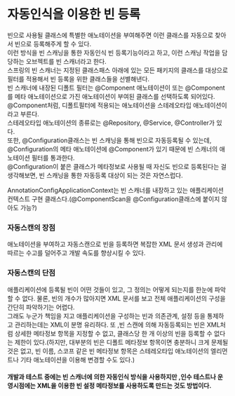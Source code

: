# 자동인식을 이용한 빈 등록

빈으로 사용될 클래스에 특별한 애노테이션을 부여해주면 이런 클래스를 자동으로 찾아서 빈으로 등록해주게 할 수 있다.  
이런 방식을 빈 스캐닝을 통한 자동인식 빈 등록기능이라고 하고, 이런 스캐닝 작업을 담당하는 오브젝트를 빈 스캐너라고 한다.  
스프링의 빈 스캐너는 지정된 클래스패스 아래에 있는 모든 패키지의 클래스를 대상으로 필터를 적용해서 빈 등록을 위한 클래스들을 선별해낸다.  
빈 스캐너에 내장된 디폴트 필터는 @Component 애노테이션이 또는 @Component를 메타 애노테이션으로 가진 애노테이션이 부여된 클래스를 선택하도록 되어있다.  
@Component처럼, 디폴트필터에 적용되는 애노테이션을 스테레오타입 애노테이션이라고 부른다.  
스테레오타입 애노테이션의 종류로는 @Repository, @Service, @Controller가 있다.  
또한, @Configuration클래스는 빈 스캐닝을 통해 빈으로 자동등록될 수 있는데, @Configuration의 메타 애노테이션에 @Component가 있기 때문에 빈 스캐너의 애노테이션 필터를 통과한다.  
@Configuration이 붙은 클래스가 메타정보로 사용될 때 자신도 빈으로 등록된다는 걸 생각해보면, 빈 스캐닝을 통한 자동등록 대상이 되는 것은 자연스럽다.  

AnnotationConfigApplicationContext는 빈 스캐너를 내장하고 있는 애플리케이션컨텍스트 구현 클래스다.(@ComponentScan을 @Configuration클래스에 붙이지 않아도 가능?)

### 자동스캔의 장점
애노테이션을 부여하고 자동스캔으로 빈을 등록하면 복잡한 XML 문서 생성과 관리에 따르는 수고를 덜어주고 개발 속도를 향상시킬 수 있다.

### 자동스캔의 단점
애플리케이션에 등록될 빈이 어떤 것들이 있고, 그 정의는 어떻게 되는지를 한눈에 파악할 수 없다.  물론, 빈의 개수가 많아지면 XML 문서를 보고 전체 애플리케이션의 구성을 간단히 파악하기는 어렵다.  
그래도 누군가 책임을 지고 애플리케이션을 구성하는 빈과 의존관계, 설정 등을 통제하고 관리하는데는 XML이 분명 유리하다.
또 ,빈 스캔에 의해 자동등록되는 빈은 XML처럼 상세한 메타정보 항목을 지정할 수 없고, 클래스당 한 개 이상의 빈을 등록할 수 없다는 제한이 있다.(하지만, 대부분의 빈은 디폴트 메타정보 항목이면 충분하니 크게 문제될 것은 없고, 빈 이름, 스코프 같은 빈 메타정보 항목은 스테레오타입 애노테이션의 엘리먼트나 기타 애노테이션을 이용해 변경할 수도 있다.)

#### 개발과 테스트 중에는 빈 스캐너에 의한 자동인식 방식을 사용하지만 ,인수 테스트나 운영시점에는 XML을 이용한 빈 설정 메타정보를 사용하도록 만드는 것도 방법이다.
